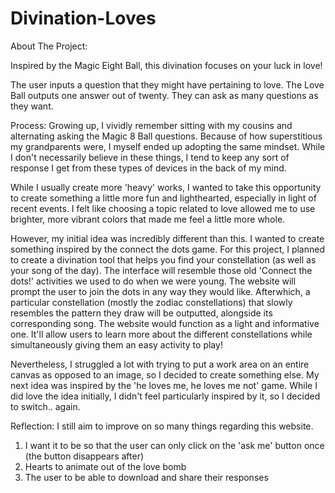 # Divination-Loves

About The Project:

Inspired by the Magic Eight Ball, this divination focuses on your luck in love! 

The user inputs a question that they might have pertaining to love. The Love Ball outputs one answer out of twenty. They can ask as many questions as 
they want. 

Process:
Growing up, I vividly remember sitting with my cousins and alternating asking the Magic 8 Ball questions. Because of how superstitious my grandparents 
were, I myself ended up adopting the same mindset. While I don't necessarily believe in these things, I tend to keep any sort of response I get from 
these types of devices in the back of my mind. 

While I usually create more 'heavy' works, I wanted to take this opportunity to create something a little more fun and lighthearted, especially in light 
of recent events. I felt like choosing a topic related to love allowed me to use brighter, more vibrant colors that made me feel a little more whole. 

However, my initial idea was incredibly different than this. I wanted to create something inspired by the connect the dots game. For this project, I 
planned to create a divination tool that helps you find your constellation (as well as your song of the day). The interface will resemble those old 
'Connect the dots!' activities we used to do when we were young. The website will prompt the user to join the dots in any way they would like. 
Afterwhich, a particular constellation (mostly the zodiac constellations) that slowly resembles the pattern they draw will be outputted, alongside 
its corresponding song. The website would function as a light and informative one. It'll allow users to learn more about the different constellations 
while simultaneously giving them an easy activity to play! 

Nevertheless, I struggled a lot with trying to put a work area on an entire canvas as opposed to an image, so I decided to create something else. 
My next idea was inspired by the 'he loves me, he loves me not' game. While I did love the idea initially, I didn't feel particularly inspired by it, 
so I decided to switch.. again. 

Reflection:
I still aim to improve on so many things regarding this website. 
1. I want it to be so that the user can only click on the 'ask me' button once (the button disappears after) 
2. Hearts to animate out of the love bomb
3. The user to be able to download and share their responses
